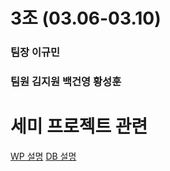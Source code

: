 # 3조 (03.06-03.10)

### 팀장 이규민

### 팀원 김지원 백건영 황성훈

# 세미 프로젝트 관련

[WP 설명](https://www.notion.so/Semiproject_WordPress-94426f67879b478889c87c86b13a9915)
[DB 설명](https://www.notion.so/eks-db-d92d1f8655064e79af7eda9a3c41ac48)